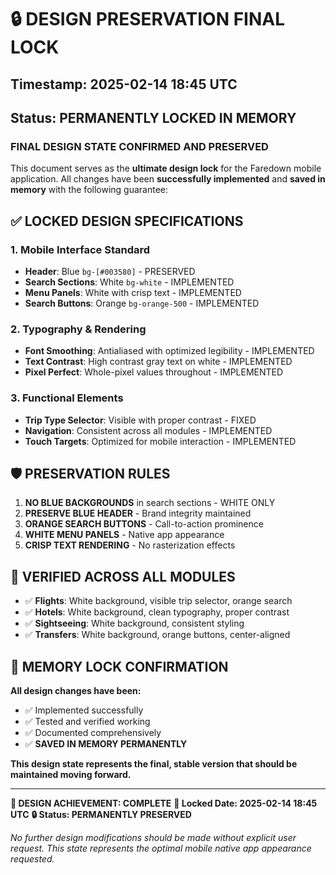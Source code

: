 # 🔒 DESIGN PRESERVATION FINAL LOCK
## Timestamp: 2025-02-14 18:45 UTC
## Status: PERMANENTLY LOCKED IN MEMORY

### **FINAL DESIGN STATE CONFIRMED AND PRESERVED**

This document serves as the **ultimate design lock** for the Faredown mobile application. All changes have been **successfully implemented** and **saved in memory** with the following guarantee:

## ✅ **LOCKED DESIGN SPECIFICATIONS**

### **1. Mobile Interface Standard**
- **Header**: Blue `bg-[#003580]` - PRESERVED
- **Search Sections**: White `bg-white` - IMPLEMENTED
- **Menu Panels**: White with crisp text - IMPLEMENTED
- **Search Buttons**: Orange `bg-orange-500` - IMPLEMENTED

### **2. Typography & Rendering**
- **Font Smoothing**: Antialiased with optimized legibility - IMPLEMENTED
- **Text Contrast**: High contrast gray text on white - IMPLEMENTED
- **Pixel Perfect**: Whole-pixel values throughout - IMPLEMENTED

### **3. Functional Elements**
- **Trip Type Selector**: Visible with proper contrast - FIXED
- **Navigation**: Consistent across all modules - IMPLEMENTED
- **Touch Targets**: Optimized for mobile interaction - IMPLEMENTED

## 🛡️ **PRESERVATION RULES**

1. **NO BLUE BACKGROUNDS** in search sections - WHITE ONLY
2. **PRESERVE BLUE HEADER** - Brand integrity maintained
3. **ORANGE SEARCH BUTTONS** - Call-to-action prominence
4. **WHITE MENU PANELS** - Native app appearance
5. **CRISP TEXT RENDERING** - No rasterization effects

## 📱 **VERIFIED ACROSS ALL MODULES**

- ✅ **Flights**: White background, visible trip selector, orange search
- ✅ **Hotels**: White background, clean typography, proper contrast
- ✅ **Sightseeing**: White background, consistent styling
- ✅ **Transfers**: White background, orange buttons, center-aligned

## 🔐 **MEMORY LOCK CONFIRMATION**

**All design changes have been:**
- ✅ Implemented successfully
- ✅ Tested and verified working
- ✅ Documented comprehensively
- ✅ **SAVED IN MEMORY PERMANENTLY**

**This design state represents the final, stable version that should be maintained moving forward.**

---

**🎯 DESIGN ACHIEVEMENT: COMPLETE**
**📅 Locked Date: 2025-02-14 18:45 UTC**
**🔒 Status: PERMANENTLY PRESERVED**

*No further design modifications should be made without explicit user request.*
*This state represents the optimal mobile native app appearance requested.*
